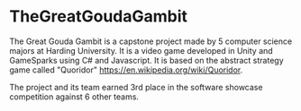# TheGreatGoudaGambit

The Great Gouda Gambit is a capstone project made by 5 computer science majors at Harding University. It is a video game developed in Unity and GameSparks using C# and Javascript. It is based on the abstract strategy game called "Quoridor" https://en.wikipedia.org/wiki/Quoridor.

The project and its team earned 3rd place in the software showcase competition against 6 other teams.
